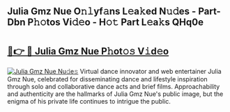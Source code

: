 ## Julia Gmz Nue O𝚗𝚕yf𝚊ns L𝚎a𝚔ed N𝚞𝚍es - Part-Dbn P𝚑𝚘tos Vi𝚍𝚎o - H𝚘𝚝 Part L𝚎a𝚔s QHq0e

# <h2><a href="http://kfadx8u.oniu.top/?m=Julia+Gmz+Nue">🔗👉 🔴 Julia Gmz Nue P𝚑ot𝚘𝚜 V𝚒d𝚎o</a></h2>

[![Julia Gmz Nue Nu𝚍e𝚜](https://i.imgur.com/0qMVB7G.gif)](http://kfadx8u.oniu.top/?m=Julia+Gmz+Nue)
Virtual dance innovator and web entertainer Julia Gmz Nue, celebrated for disseminating dance and lifestyle inspiration through solo and collaborative dance acts and brief films. Approachability and authenticity are the hallmarks of Julia Gmz Nue's public image, but the enigma of his private life continues to intrigue the public.  
